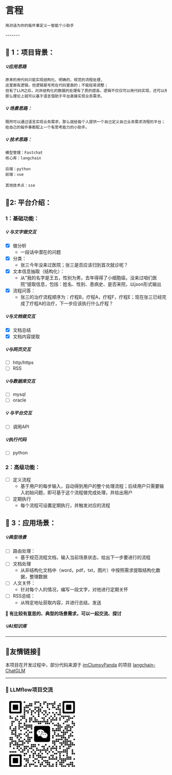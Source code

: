 # 言程

```
用对话为你的每件事定义一智能个小助手
```

-------    

## 🚩 1：项目背景：

##### 💡应用思路

```markdown
原来的用代码只能实现结构化、明确的、规范的流程处理,
这里面有逻辑，但逻辑是写死在代码里面的；不能轻易调整；
但有了LLM之后，对非结构化的数据的处理有了质的提高，逻辑不仅仅可以用代码实现，还可以用口述的语言实现;
那么理论上就可以基于语言借助于平台直接实现业务需求。
```

##### 💡 场景思路：

```markdown
既然可以通过语言实现业务需求，那么就给每个人提供一个自己定义自己业务需求流程的平台；
给自己的每件事都配上一个有思考能力的小助手。
```

##### 💡 技术思路：

```markdown
模型管理：Fastchat
核心库：langchain

后端：python
前端：vue

其他技术点：sse
```

## 🚩2: 平台介绍：

### 1：基础功能：

##### 💡 与文字做交互

- [x] 做分析
  - 一段话中潜在的问题
- [x] 分类：
  - 张三今年没来过医院；张三是否应该归到首次就诊呢？
- [x] 文本信息抽取（结构化）：
  - 从”我的名字是王五，性别为男，去年得得了小细胞癌，没来过咱们医院“提取信息，包括：姓名、性别、患病史、是否来院，以json形式输出
- [x] 流程问答：
  - 张三的治疗流程顺序为：疗程B，疗程A，疗程F，疗程E；现在张三已经完成了疗程A的治疗，下一步应该执行什么疗程？

##### 💡与文档做交互

- [x] 文档总结
- [x] 文档内容提取

##### 💡与网页交互

- [ ] http/https
- [ ] RSS

##### 💡与数据库交互

- [ ] mysql
- [ ] oracle

##### 💡 与平台交互

- [ ] 调用API

##### 💡执行代码

- [ ] python

### 2：高级功能：

- [ ] 定义流程
  - 基于用户的每步输入，自动得到用户的整个处理流程；后续用户只需要输入初始问题，即可基于这个流程做完成处理，并给出用户
- [ ] 定期执行
  - 每个流程可设置定期执行，并触发对应的流程

## 🚩 3：应用场景：

##### 💡典型场景

- [ ] 路由处理：
  - 基于规范流程文档，输入当前场景状态，给出下一步要进行的流程
- [ ] 文档处理
  - 从非结构化文档中（word，pdf，txt，图片）中按照需求提取结构化数据，整理数据
- [ ] 人文关怀：
  * 针对每个人的情况，编写一段文字，对他进行定期关怀
- [ ] RSS总结：
  * 从特定地址获取内容，并进行总结，发送


**🎉 有比较有意思的、典型的场景需求，可以一起交流、探讨**


##### 💡AI知识库

---

## 🎉友情链接🎉

本项目在开发过程中，部分代码来源于 [imClumsyPanda](https://github.com/GanymedeNil) 的项目 [langchain-ChatGLM](https://github.com/imClumsyPanda/langchain-ChatGLM)

-------

### 🎉 LLMflow项目交流

<img title="" src="img/wechat.jpg" alt="二维码" width="230" data-align="left">
